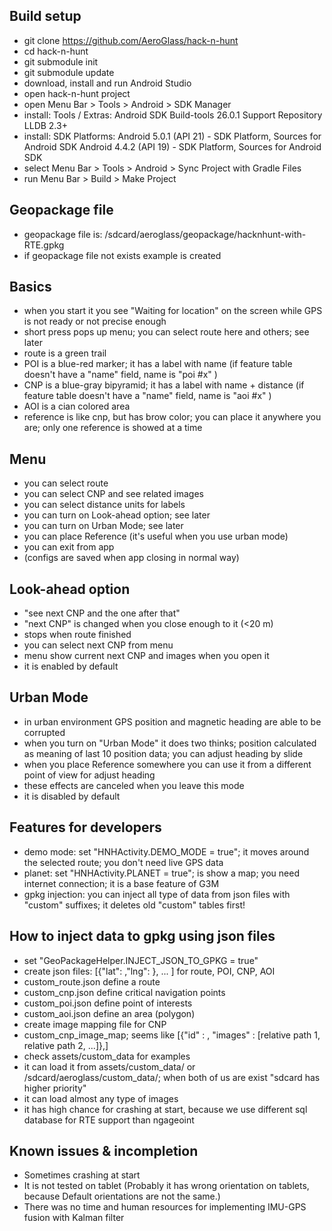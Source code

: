 ## Build setup ##
* git clone https://github.com/AeroGlass/hack-n-hunt
* cd hack-n-hunt
* git submodule init
* git submodule update
* download, install and run Android Studio
* open hack-n-hunt project
* open Menu Bar > Tools > Android > SDK Manager
* install: Tools / Extras:
    Android SDK Build-tools 26.0.1
    Support Repository
    LLDB 2.3+
* install: SDK Platforms:
    Android 5.0.1 (API 21) - SDK Platform, Sources for Android SDK
    Android 4.4.2 (API 19) - SDK Platform, Sources for Android SDK
* select Menu Bar > Tools > Android > Sync Project with Gradle Files
* run Menu Bar > Build > Make Project

## Geopackage file ##
* geopackage file is: /sdcard/aeroglass/geopackage/hacknhunt-with-RTE.gpkg
* if geopackage file not exists example is created

## Basics ##
* when you start it you see "Waiting for location" on the screen while GPS is not ready or not precise enough
* short press pops up menu; you can select route here and others; see later
* route is a green trail
* POI is a blue-red marker; it has a label with name (if feature table doesn't have a "name" field, name is "poi #x" )
* CNP is a blue-gray bipyramid; it has a label with name + distance (if feature table doesn't have a "name" field, name is "aoi #x" )
* AOI is a cian colored area
* reference is like cnp, but has brow color; you can place it anywhere you are; only one reference is showed at a time

## Menu ##
* you can select route
* you can select CNP and see related images
* you can select distance units for labels
* you can turn on Look-ahead option; see later
* you can turn on Urban Mode; see later
* you can place Reference (it's useful when you use urban mode)
* you can exit from app
* (configs are saved when app closing in normal way)

## Look-ahead option ##
* "see next CNP and the one after that"
* "next CNP" is changed when you close enough to it (<20 m)
* stops when route finished
* you can select next CNP from menu
* menu show current next CNP and images when you open it
* it is enabled by default

## Urban Mode ##
* in urban environment GPS position and magnetic heading are able to be corrupted
* when you turn on "Urban Mode" it does two thinks; position calculated as meaning of last 10 position data; you can adjust heading by slide
* when you place Reference somewhere you can use it from a different point of view for adjust heading
* these effects are canceled when you leave this mode
* it is disabled by default

## Features for developers ##
* demo mode: set "HNHActivity.DEMO_MODE = true"; it moves around the selected route; you don't need live GPS data
* planet: set "HNHActivity.PLANET = true"; is show a map; you need internet connection; it is a base feature of G3M
* gpkg injection: you can inject all type of data from json files with "custom" suffixes; it deletes old "custom" tables first!

## How to inject data to gpkg using json files ##
* set "GeoPackageHelper.INJECT_JSON_TO_GPKG = true"
* create json files: [{"lat": ,"lng": }, ... ] for route, POI, CNP, AOI
* custom_route.json define a route
* custom_cnp.json define critical navigation points
* custom_poi.json define point of interests
* custom_aoi.json define an area (polygon)
* create image mapping file for CNP
* custom_cnp_image_map; seems like [{"id" : , "images" : [relative path 1, relative path 2, ...]},]
* check assets/custom_data for examples
* it can load it from assets/custom_data/ or /sdcard/aeroglass/custom_data/; when both of us are exist "sdcard has higher priority"
* it can load almost any type of images
* it has high chance for crashing at start, because we use different sql database for RTE support than ngageoint

## Known issues & incompletion ##
* Sometimes crashing at start
* It is not tested on tablet (Probably it has wrong orientation on tablets, because Default orientations are not the same.)
* There was no time and human resources for implementing IMU-GPS fusion with Kalman filter